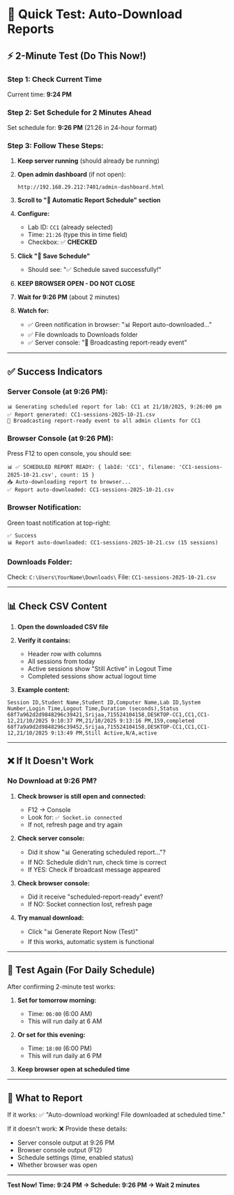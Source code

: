 # 🧪 Quick Test: Auto-Download Reports

## ⚡ 2-Minute Test (Do This Now!)

### **Step 1: Check Current Time**
Current time: **9:24 PM**

### **Step 2: Set Schedule for 2 Minutes Ahead**
Set schedule for: **9:26 PM** (21:26 in 24-hour format)

### **Step 3: Follow These Steps:**

1. **Keep server running** (should already be running)

2. **Open admin dashboard** (if not open):
   ```
   http://192.168.29.212:7401/admin-dashboard.html
   ```

3. **Scroll to "📅 Automatic Report Schedule" section**

4. **Configure:**
   - Lab ID: `CC1` (already selected)
   - Time: `21:26` (type this in time field)
   - Checkbox: ✅ **CHECKED**

5. **Click "💾 Save Schedule"**
   - Should see: "✅ Schedule saved successfully!"

6. **KEEP BROWSER OPEN - DO NOT CLOSE**

7. **Wait for 9:26 PM** (about 2 minutes)

8. **Watch for:**
   - ✅ Green notification in browser: "📊 Report auto-downloaded..."
   - ✅ File downloads to Downloads folder
   - ✅ Server console: "📢 Broadcasting report-ready event"

---

## ✅ Success Indicators

### **Server Console (at 9:26 PM):**
```
📊 Generating scheduled report for lab: CC1 at 21/10/2025, 9:26:00 pm
✅ Report generated: CC1-sessions-2025-10-21.csv
📢 Broadcasting report-ready event to all admin clients for CC1
```

### **Browser Console (at 9:26 PM):**
Press F12 to open console, you should see:
```
📊 ✅ SCHEDULED REPORT READY: { labId: 'CC1', filename: 'CC1-sessions-2025-10-21.csv', count: 15 }
📥 Auto-downloading report to browser...
✅ Report auto-downloaded: CC1-sessions-2025-10-21.csv
```

### **Browser Notification:**
Green toast notification at top-right:
```
✅ Success
📊 Report auto-downloaded: CC1-sessions-2025-10-21.csv (15 sessions)
```

### **Downloads Folder:**
Check: `C:\Users\YourName\Downloads\`
File: `CC1-sessions-2025-10-21.csv`

---

## 📊 Check CSV Content

1. **Open the downloaded CSV file**

2. **Verify it contains:**
   - Header row with columns
   - All sessions from today
   - Active sessions show "Still Active" in Logout Time
   - Completed sessions show actual logout time

3. **Example content:**
```csv
Session ID,Student Name,Student ID,Computer Name,Lab ID,System Number,Login Time,Logout Time,Duration (seconds),Status
68f7a962d2d9848296c39421,Srijaa,715524104158,DESKTOP-CC1,CC1,CC1-12,21/10/2025 9:10:37 PM,21/10/2025 9:13:16 PM,159,completed
68f7a9a9d2d9848296c39452,Srijaa,715524104158,DESKTOP-CC1,CC1,CC1-12,21/10/2025 9:13:49 PM,Still Active,N/A,active
```

---

## ❌ If It Doesn't Work

### **No Download at 9:26 PM?**

1. **Check browser is still open and connected:**
   - F12 → Console
   - Look for: `✅ Socket.io connected`
   - If not, refresh page and try again

2. **Check server console:**
   - Did it show "📊 Generating scheduled report..."?
   - If NO: Schedule didn't run, check time is correct
   - If YES: Check if broadcast message appeared

3. **Check browser console:**
   - Did it receive "scheduled-report-ready" event?
   - If NO: Socket connection lost, refresh page

4. **Try manual download:**
   - Click "📊 Generate Report Now (Test)"
   - If this works, automatic system is functional

---

## 🔄 Test Again (For Daily Schedule)

After confirming 2-minute test works:

1. **Set for tomorrow morning:**
   - Time: `06:00` (6:00 AM)
   - This will run daily at 6 AM

2. **Or set for this evening:**
   - Time: `18:00` (6:00 PM)
   - This will run daily at 6 PM

3. **Keep browser open at scheduled time**

---

## 📝 What to Report

If it works:
✅ "Auto-download working! File downloaded at scheduled time."

If it doesn't work:
❌ Provide these details:
- Server console output at 9:26 PM
- Browser console output (F12)
- Schedule settings (time, enabled status)
- Whether browser was open

---

**Test Now! Time: 9:24 PM → Schedule: 9:26 PM → Wait 2 minutes**
